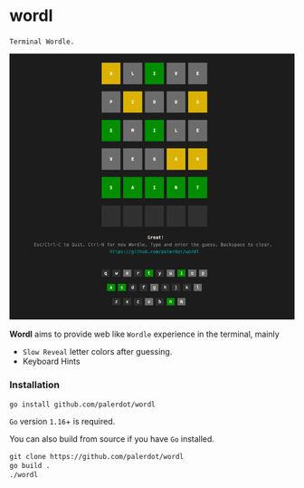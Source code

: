 # wordl

`Terminal Wordle.`

<img src="./wordl.png" alt="Wordl - Web like Terminal Wordle">

**Wordl** aims to provide web like `Wordle` experience in the terminal, mainly
- `Slow Reveal` letter colors after guessing.
- Keyboard Hints

### Installation

```
go install github.com/palerdot/wordl
```

`Go` version `1.16`+ is required.

You can also build from source if you have `Go` installed.

```
git clone https://github.com/palerdot/wordl
go build .
./wordl
```


